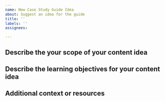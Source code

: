 ```yaml
---
name: New Case Study Guide Idea
about: Suggest an idea for the guide
title: ''
labels: ''
assignees:

---
```


## Describe the your scope of your content idea
<!-- What will this cover and how does it relate to the current  material? -->

## Describe the learning objectives for your content idea
<!-- What will users learn from this new content? -->

## Additional context or resources
<!-- Add any other context or related resources we should know about? -->
